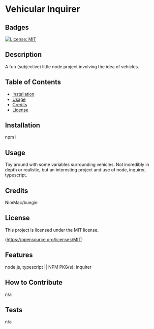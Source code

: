 
# Vehicular Inquirer

## Badges
[![License: MIT](https://img.shields.io/badge/License-MIT-yellow.svg)](https://opensource.org/licenses/MIT)

## Description
A fun (subjective) little node project involving the idea of vehicles.

## Table of Contents

- [Installation](#installation)
- [Usage](#usage)
- [Credits](#credits)
- [License](#license)

## Installation
npm i

## Usage
Toy around with some variables surrounding vehicles. Not incredibly in depth or realistic, but an interesting project and use of node, inquirer, typescript.

## Credits
NimMac/bungin


## License
This project is licensed under the MIT license.

(https://opensource.org/licenses/MIT)

## Features
node.js, typescript || NPM PKG(s): inquirer

## How to Contribute
n/a

## Tests
n/a
